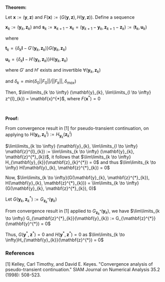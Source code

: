 **Theorem:** 

Let $\mathbf{x} := (\mathbf{y}, \mathbf{z})$ and $F(\mathbf{x}) := (G(\mathbf{y}, \mathbf{z}), H(\mathbf{y}, \mathbf{z}))$. Define a sequence

$\mathbf{x}_{k} := (\mathbf{y}_{k}, \mathbf{z}_{k})$ and $\mathbf{s}_{k} := \mathbf{x}_{k+1} - \mathbf{x}_{k} = (\mathbf{y}_{k+1} - \mathbf{y}_{k}, \mathbf{z}_{k+1} - \mathbf{z}_{k}) := (\mathbf{t}_{k}, \mathbf{u}_{k})$

where 

$\mathbf{t}_{k} = \{\delta_{k} \mathbf{I} - G'(\mathbf{y}_{k}, \mathbf{z}_{k})\}G(\mathbf{y}_{k}, \mathbf{z}_{k})$

$\mathbf{u}_{k} = \{\delta_{k} \mathbf{I} - H'(\mathbf{y}_{k}, \mathbf{z}_{k})\}H(\mathbf{y}_{k}, \mathbf{z}_{k})$

where $G'$ and $H'$ exists and invertible $\forall (\mathbf{y}_{k}, \mathbf{z}_{k})$

and $\delta_{k} = min(\delta_{0} ||F_{0}||/||F_{k}||, \delta_{max})$

Then, $\lim\limits_{k \to \infty} (\mathbf{y}_{k}, \lim\limits_{l \to \infty} z^{l}_{k}) = \mathbf{x}^{*}$, where $F(\mathbf{x}^{*}) = 0$

<br> 

**Proof:**

From convergence result in [1] for pseudo-transient continuation, on applying to $H(\mathbf{y}_{k}, \mathbf{z}^{l}_{k}) := H_{\mathbf{y}_{k}}(\mathbf{z}^{l}_{k})$

$\lim\limits_{k \to \infty} (\mathbf{y}_{k}, \lim\limits_{l \to \infty} \mathbf{z}^{l}_{k}) := \lim\limits_{k \to \infty} (\mathbf{y}_{k}, \mathbf{z}^{*}_{k})$, it follows that $\lim\limits_{k \to \infty} H_{\mathbf{y}_{k}}(\mathbf{z}_{k}^{*}) = 0$ and thus $\lim\limits_{k \to \infty} H(\mathbf{y}_{k}, \mathbf{z}^{*}_{k}) = 0$

Now, $\lim\limits_{k \to \infty}(G(\mathbf{y}_{k}, \mathbf{z}^{*}_{k}), H(\mathbf{y}_{k}, \mathbf{z}^{*}_{k})) = \lim\limits_{k \to \infty} (G(\mathbf{y}_{k}, \mathbf{z}^{*}_{k}), 0)$

Let $G(\mathbf{y}_{k}, \mathbf{z}^{*}_{k}) := G_{\mathbf{z}^{*}_{k}}(\mathbf{y}_{k})$

From convergence result in [1] applied to $G_{\mathbf{z}^{*}_{k}}(\mathbf{y}_{k})$, we have
$\lim\limits_{k \to \infty} G_{\mathbf{z}^{*}_{k}}(\mathbf{y}_{k}) := G_{\mathbf{z}^{*}}(\mathbf{y}^{*}) = 0$

Thus, $G(\mathbf{y}^{*}, \mathbf{z}^{*}) = 0$ and $H(\mathbf{y}^{*}, \mathbf{z}^{*}) = 0$ as $\lim\limits_{k \to \infty}H_{\mathbf{y}_{k}}(\mathbf{z}^{*}) = 0$




### References

[1] Kelley, Carl Timothy, and David E. Keyes. "Convergence analysis of pseudo-transient continuation." SIAM Journal on Numerical Analysis 35.2 (1998): 508-523.